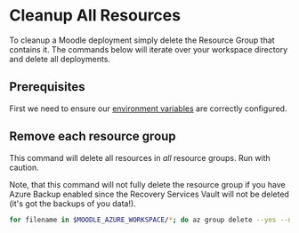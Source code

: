 # Cleanup All Resources

To cleanup a Moodle deployment simply delete the Resource Group that
contains it. The commands below will iterate over your workspace
directory and delete all deployments.

## Prerequisites

First we need to ensure our [environment variables](./Environment-Variables.md) are correctly configured.

## Remove each resource group

This command will delete all resources in *all* resource groups. Run
with caution.

Note, that this command will not fully delete the resource group if
you have Azure Backup enabled since the Recovery Services Vault will
not be deleted (it's got the backups of you data!).

```Bash
for filename in $MOODLE_AZURE_WORKSPACE/*; do az group delete --yes --name $(basename $filename) --no-wait; done
```
